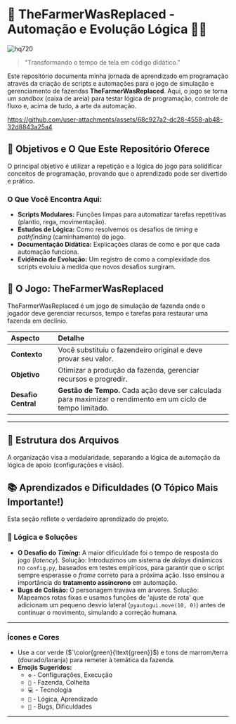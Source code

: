 # 🌾 TheFarmerWasReplaced - Automação e Evolução Lógica 🧑‍🌾

![hq720](https://github.com/user-attachments/assets/bd92aabf-658f-4267-9392-b1beb1a60f6c)

> "Transformando o tempo de tela em código didático."

Este repositório documenta minha jornada de aprendizado em programação através da criação de scripts e automações para o jogo de simulação e gerenciamento de fazendas **TheFarmerWasReplaced**. Aqui, o jogo se torna um *sandbox* (caixa de areia) para testar lógica de programação, controle de fluxo e, acima de tudo, a arte da automação.



https://github.com/user-attachments/assets/68c927a2-dc28-4558-ab48-32d8843a25a4



## 🚀 Objetivos e O Que Este Repositório Oferece

O principal objetivo é utilizar a repetição e a lógica do jogo para solidificar conceitos de programação, provando que o aprendizado pode ser divertido e prático.

### O Que Você Encontra Aqui:
* **Scripts Modulares:** Funções limpas para automatizar tarefas repetitivas (plantio, rega, movimentação).
* **Estudos de Lógica:** Como resolvemos os desafios de *timing* e *pathfinding* (caminhamento) do jogo.
* **Documentação Didática:** Explicações claras de como e por que cada automação funciona.
* **Evidência de Evolução:** Um registro de como a complexidade dos scripts evoluiu à medida que novos desafios surgiram.

## 🧩 O Jogo: TheFarmerWasReplaced

TheFarmerWasReplaced é um jogo de simulação de fazenda onde o jogador deve gerenciar recursos, tempo e tarefas para restaurar uma fazenda em declínio.

| Aspecto | Detalhe |
| :--- | :--- |
| **Contexto** | Você substituiu o fazendeiro original e deve provar seu valor. |
| **Objetivo** | Otimizar a produção da fazenda, gerenciar recursos e progredir. |
| **Desafio Central** | **Gestão de Tempo.** Cada ação deve ser calculada para maximizar o rendimento em um ciclo de tempo limitado. |

---

## 📁 Estrutura dos Arquivos

A organização visa a modularidade, separando a lógica de automação da lógica de apoio (configurações e visão).

## 📚 Aprendizados e Dificuldades (O Tópico Mais Importante!)

Esta seção reflete o verdadeiro aprendizado do projeto.

### 🧠 Lógica e Soluções
* **O Desafio do *Timing*:** A maior dificuldade foi o tempo de resposta do jogo (*latency*). Solução: Introduzimos um sistema de *delays* dinâmicos no `config.py`, baseados em testes empíricos, para garantir que o script sempre esperasse o *frame* correto para a próxima ação. Isso ensinou a importância do **tratamento assíncrono** em automação.
* **Bugs de Colisão:** O personagem travava em árvores. Solução: Mapeamos rotas fixas e usamos funções de 'ajuste de rota' que adicionam um pequeno desvio lateral (`pyautogui.move(10, 0)`) antes de continuar o movimento, simulando a correção humana.

---

### Ícones e Cores
* Use a cor verde ($`\color{green}{\text{green}}$) e tons de marrom/terra (dourado/laranja) para remeter à temática da fazenda.
* **Emojis Sugeridos:**
    * `⚙️` - Configurações, Execução
    * `🌾` - Fazenda, Colheita
    * `💻` - Tecnologia
    * `🧠` - Lógica, Aprendizado
    * `🐛` - Bugs, Dificuldades

---

